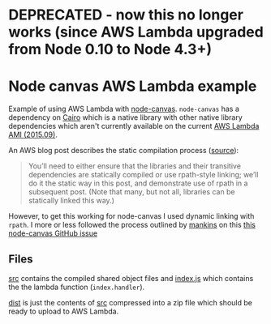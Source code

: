 # DEPRECATED - now this no longer works (since AWS Lambda upgraded from Node 0.10 to Node 4.3+)

# Node canvas AWS Lambda example

Example of using AWS Lambda with [node-canvas](https://github.com/Automattic/node-canvas). `node-canvas` has a dependency on [Cairo](http://cairographics.org/) which is a native library with other native library dependencies which aren't currently available on the current [AWS Lambda AMI (2015.09)](http://docs.aws.amazon.com/lambda/latest/dg/current-supported-versions.html).

An AWS blog post describes the static compilation process ([source](https://aws.amazon.com/blogs/compute/nodejs-packages-in-lambda/)):

> You’ll need to either ensure that the libraries and their transitive dependencies are statically compiled or use rpath-style linking; we’ll do it the static way in this post, and demonstrate use of rpath in a subsequent post. (Note that many, but not all, libraries can be statically linked this way.)

However, to get this working for node-canvas I used dynamic linking with `rpath`. I more or less followed the process outlined by [mankins](https://github.com/mankins) on this [this node-canvas GitHub issue](https://github.com/Automattic/node-canvas/issues/680)

## Files

[src](src/) contains the compiled shared object files and [index.js](src/index.js) which contains the the lambda function (`index.handler`).

[dist](dist/) is just the contents of [src](src/) compressed into a zip file which should be ready to upload to AWS Lambda.

